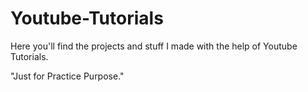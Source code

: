 # Youtube-Tutorials
Here you'll find the projects and stuff I made with the help of Youtube Tutorials.

"Just for Practice Purpose."
